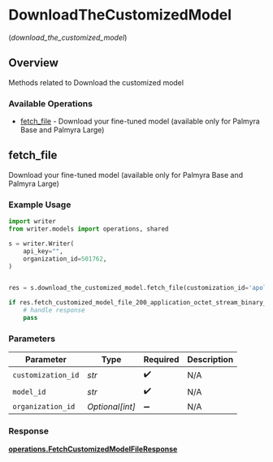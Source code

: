 # DownloadTheCustomizedModel
(*download_the_customized_model*)

## Overview

Methods related to Download the customized model

### Available Operations

* [fetch_file](#fetch_file) - Download your fine-tuned model (available only for Palmyra Base and Palmyra Large)

## fetch_file

Download your fine-tuned model (available only for Palmyra Base and Palmyra Large)

### Example Usage

```python
import writer
from writer.models import operations, shared

s = writer.Writer(
    api_key="",
    organization_id=501762,
)


res = s.download_the_customized_model.fetch_file(customization_id='apology', model_id='Silver', organization_id=432823)

if res.fetch_customized_model_file_200_application_octet_stream_binary_string is not None:
    # handle response
    pass
```

### Parameters

| Parameter          | Type               | Required           | Description        |
| ------------------ | ------------------ | ------------------ | ------------------ |
| `customization_id` | *str*              | :heavy_check_mark: | N/A                |
| `model_id`         | *str*              | :heavy_check_mark: | N/A                |
| `organization_id`  | *Optional[int]*    | :heavy_minus_sign: | N/A                |


### Response

**[operations.FetchCustomizedModelFileResponse](../../models/operations/fetchcustomizedmodelfileresponse.md)**

